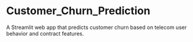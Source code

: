 # Customer_Churn_Prediction
A Streamlit web app that predicts customer churn based on telecom user behavior and contract features.

